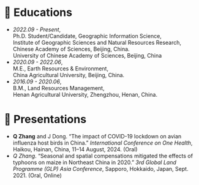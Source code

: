 
# 📖 Educations
- *2022.09 - Present*, <br/>Ph.D. Student/Candidate, Geographic Information Science, <br/>Institute of Geographic Sciences and Natural Resources Research, <br/>Chinese Academy of Sciences, Beijing, China.<br/>University of Chinese Academy of Sciences, Beijing, China 
- *2020.09 - 2022.06*, <br/>M.E., Earth Resources & Environment, <br/>China Agricultural University, Beijing, China.
- *2016.09 - 2020.06*, <br/>B.M., Land Resources Management, <br/>Henan Agricultural University, Zhengzhou, Henan, China.

# 💬 Presentations
- **Q Zhang** and J Dong. “The impact of COVID-19 lockdown on avian influenza host birds in China.” *International Conference on One Health*, Haikou, Hainan, China, 11–14 August, 2024. (Oral) 
- *Q Zhang*. “Seasonal and spatial compensations mitigated the effects of typhoons on maize in Northeast China in 2020.” *3rd Global Land Programme (GLP) Asia Conference*, Sapporo, Hokkaido, Japan, Sept. 2021. (Oral, Online) 